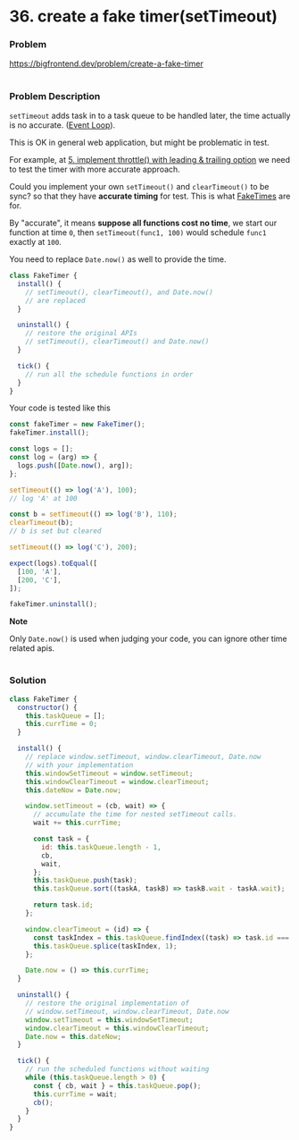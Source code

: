# 36. create a fake timer(setTimeout)

### Problem

https://bigfrontend.dev/problem/create-a-fake-timer

#

### Problem Description

`setTimeout` adds task in to a task queue to be handled later, the time actually is no accurate. ([Event Loop](https://javascript.info/event-loop)).

This is OK in general web application, but might be problematic in test.

For example, at [5. implement throttle() with leading & trailing option](https://bigfrontend.dev/problem/implement-throttle-with-leading-and-trailing-option) we need to test the timer with more accurate approach.

Could you implement your own `setTimeout()` and `clearTimeout()` to be sync? so that they have **accurate timing** for test. This is what [FakeTimes](https://github.com/sinonjs/fake-timers) are for.

By "accurate", it means **suppose all functions cost no time**, we start our function at time `0`, then `setTimeout(func1, 100)` would schedule `func1` exactly at `100`.

You need to replace `Date.now()` as well to provide the time.

```js
class FakeTimer {
  install() {
    // setTimeout(), clearTimeout(), and Date.now()
    // are replaced
  }

  uninstall() {
    // restore the original APIs
    // setTimeout(), clearTimeout() and Date.now()
  }

  tick() {
    // run all the schedule functions in order
  }
}
```

Your code is tested like this

```js
const fakeTimer = new FakeTimer();
fakeTimer.install();

const logs = [];
const log = (arg) => {
  logs.push([Date.now(), arg]);
};

setTimeout(() => log('A'), 100);
// log 'A' at 100

const b = setTimeout(() => log('B'), 110);
clearTimeout(b);
// b is set but cleared

setTimeout(() => log('C'), 200);

expect(logs).toEqual([
  [100, 'A'],
  [200, 'C'],
]);

fakeTimer.uninstall();
```

**Note**

Only `Date.now()` is used when judging your code, you can ignore other time related apis.

#

### Solution

```js
class FakeTimer {
  constructor() {
    this.taskQueue = [];
    this.currTime = 0;
  }

  install() {
    // replace window.setTimeout, window.clearTimeout, Date.now
    // with your implementation
    this.windowSetTimeout = window.setTimeout;
    this.windowClearTimeout = window.clearTimeout;
    this.dateNow = Date.now;

    window.setTimeout = (cb, wait) => {
      // accumulate the time for nested setTimeout calls.
      wait += this.currTime;

      const task = {
        id: this.taskQueue.length - 1,
        cb,
        wait,
      };
      this.taskQueue.push(task);
      this.taskQueue.sort((taskA, taskB) => taskB.wait - taskA.wait);

      return task.id;
    };

    window.clearTimeout = (id) => {
      const taskIndex = this.taskQueue.findIndex((task) => task.id === id);
      this.taskQueue.splice(taskIndex, 1);
    };

    Date.now = () => this.currTime;
  }

  uninstall() {
    // restore the original implementation of
    // window.setTimeout, window.clearTimeout, Date.now
    window.setTimeout = this.windowSetTimeout;
    window.clearTimeout = this.windowClearTimeout;
    Date.now = this.dateNow;
  }

  tick() {
    // run the scheduled functions without waiting
    while (this.taskQueue.length > 0) {
      const { cb, wait } = this.taskQueue.pop();
      this.currTime = wait;
      cb();
    }
  }
}
```
